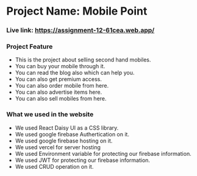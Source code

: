# Project Name: Mobile Point #
### Live link:  https://assignment-12-61cea.web.app/ ###
### Project Feature ###
* This is the project about selling second hand mobiles.
* You can buy your mobile through it.
* You can read the blog also which can help you.
* You can also get premium access.
* You can also order mobile from here.
* You can also advertise items here.
* You can also sell mobiles from here.

### What we used in the website ###
* We used React Daisy UI as a CSS library.
* We used google firebase Authertication on it.
* We used google firebase hosting on it.
* We used vercel for server hosting
* We used Environment variable for protecting our firebase information.
* We used JWT for protecting our firebase information.
* We used CRUD operation on it.